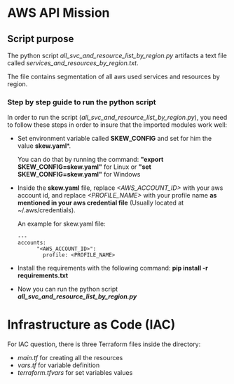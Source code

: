# AWS API Mission
## Script purpose

The python script _all_svc_and_resource_list_by_region.py_ artifacts a text file called _services_and_resources_by_region.txt_.

The file contains segmentation of all aws used services and resources by region.

### Step by step guide to run the python script

In order to run the script (_all_svc_and_resource_list_by_region.py_), you need to follow these steps in order to insure that the imported modules work well:

- Set environment variable called **SKEW_CONFIG** and set for him the value **skew.yaml***.
  
  You can do that by running the command: **"export SKEW_CONFIG=skew.yaml"** for Linux or **"set SKEW_CONFIG=skew.yaml"** for Windows
  
- Inside the **skew.yaml** file, replace _<AWS_ACCOUNT_ID>_ with your aws account id, and replace _<PROFILE_NAME>_ with your profile name **as mentioned in your aws credential file** (Usually located at ~/.aws/credentials).
  
  An example for skew.yaml file:
  ```
  ---
  accounts:
        "<AWS_ACCOUNT_ID>":
          profile: <PROFILE_NAME>
  ```
  
- Install the requirements with the following command: **pip install -r requirements.txt**

- Now you can run the python script **_all_svc_and_resource_list_by_region.py_**

# Infrastructure as Code (IAC)

For IAC question, there is three Terraform files inside the directory:
- _main.tf_ for creating all the resources
- _vars.tf_ for variable definition
- _terraform.tfvars_ for set variables values
